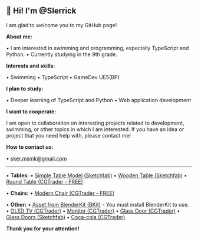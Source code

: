 ## 👋 Hi! I'm @Slerrick

I am glad to welcome you to my GitHub page!

**About me:**

•   I am interested in swimming and programming, especially TypeScript and Python.
•   Currently studying in the 9th grade.

**Interests and skills:**

•   Swimming
•   TypeScript
•   GameDev UE5(BP)

**I plan to study:**

•   Deeper learning of TypeScript and Python
•   Web application development

**I want to cooperate:**

I am open to collaboration on interesting projects related to development, swimming, or other topics in which I am interested. If you have an idea or project that you need help with, please contact me!

**How to contact us:**

•  sker.msmk@gmail.com

---

•   **Tables:**
    •   [Simple Table Model (Sketchfab)](https://sketchfab.com/3d-models/654230055-table-model-6492708c7b3e4125a180a20048f9c49b)
    •   [Wooden Table (Sketchfab)](https://sketchfab.com/3d-models/woodtable-9c5524d8f7ac48e2a276976ca6855bf3)
    •   [Round Table (CGTrader - FREE)](https://www.cgtrader.com/free-3d-models/furniture/table/round-table--8)

•   **Chairs:**
    •   [Modern Chair (CGTrader - FREE)](https://www.cgtrader.com/free-3d-models/furniture/chair/0139-modern-chair)

•   **Other:**
    •   [Asset from BlenderKit (BKit)](https://www.blenderkit.com/get-blenderkit/a89e91fd-4ca8-4fbf-b86f-f7672b476c6c/) - You must install BlenderKit to use.
    •   [OLED TV (CGTrader)](https://www.cgtrader.com/items/2983788/download-page)
    •   [Monitor (CGTrader)](https://www.cgtrader.com/items/3818598/download-page)
    •   [Glass Door (CGTrader)](https://www.cgtrader.com/items/3827842/download-page)
    •   [Glass Doors (Sketchfab)](https://sketchfab.com/3d-models/glass-doors-e0ff1a543cb34979999d2fd87843203e)
    •   [Coca-cola (CGTrader)](https://www.cgtrader.com/items/3890956/download-page)

**Thank you for your attention!**
